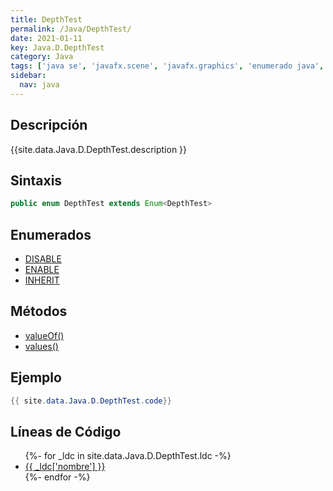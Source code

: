 ```yaml
---
title: DepthTest
permalink: /Java/DepthTest/
date: 2021-01-11
key: Java.D.DepthTest
category: Java
tags: ['java se', 'javafx.scene', 'javafx.graphics', 'enumerado java', 'JavaFX 2.0']
sidebar: 
  nav: java
---
```


## Descripción
{{site.data.Java.D.DepthTest.description }}

## Sintaxis
~~~java
public enum DepthTest extends Enum<DepthTest>
~~~

## Enumerados
* [DISABLE](/Java/DepthTest/DISABLE)
* [ENABLE](/Java/DepthTest/ENABLE)
* [INHERIT](/Java/DepthTest/INHERIT)

## Métodos
* [valueOf()](/Java/DepthTest/valueOf)
* [values()](/Java/DepthTest/values)

## Ejemplo
~~~java
{{ site.data.Java.D.DepthTest.code}}
~~~

## Líneas de Código
<ul>
{%- for _ldc in site.data.Java.D.DepthTest.ldc -%}
   <li>
       <a href="{{_ldc['url'] }}">{{ _ldc['nombre'] }}</a>
   </li>
{%- endfor -%}
</ul>
